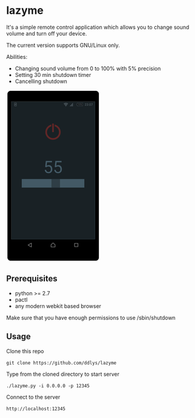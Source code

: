# lazyme

It's a simple remote control application which allows you to change sound volume and turn off your device.

The current version supports GNU/Linux only.

Abilities:
- Changing sound volume from 0 to 100% with 5% precision
- Setting 30 min shutdown timer
- Cancelling shutdown

![UI](/ui.png?raw=true)

## Prerequisites

- python >= 2.7
- pactl
- any modern webkit based browser

Make sure that you have enough permissions to use /sbin/shutdown

## Usage

Clone this repo
```
git clone https://github.com/ddlys/lazyme
```

Type from the cloned directory to start server
```
./lazyme.py -i 0.0.0.0 -p 12345
```

Connect to the server

```
http://localhost:12345
```

